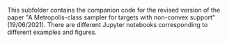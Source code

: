 This subfolder contains the companion code for the revised version of the paper "A Metropolis-class sampler for targets with non-convex support" (19/06/2021).
There are different Jupyter notebooks corresponding to different examples and figures.
